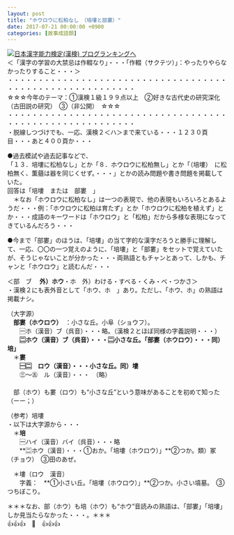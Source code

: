 ```yaml
---
layout: post
title: "ホウロウに松柏なし　（培塿と部婁）"
date: 2017-07-21 00:00:00 +0900
categories: [故事成語類]
---
```


[![](/syuusyuu9701/assets/images/ホウロウに松柏なし-（培塿と部婁）-br_c_3028_1.gif)](http://blog.with2.net/link.php?1659096:3028 "日本漢字能力検定(漢検) ブログランキングへ")[日本漢字能力検定(漢検) ブログランキングへ](http://blog.with2.net/link.php?1659096:3028)  
＜「漢字の学習の大禁忌は作輟なり」・・・「作輟（サクテツ）」：やったりやらなかったりすること・・・＞  
・・・・・・・・・・・・・・・・・・・・・・・・・・・・・・・・・・・・・・・・・・・・・・・・・・・・・・・・・  
☆☆☆今年のテーマ：①漢検１級１９９点以上　②好きな古代史の研究深化（古田説の研究）　③（非公開）　☆☆☆　　  
・・・・・・・・・・・・・・・・・・・・・・・・・・・・・・・・・・・・・・・・・・・・・・・・・・・・・・・・・  
・脱線しつづけでも、一応、漢検２＜ハ＞まで来ている・・・１２３０頁目・・・あと４００頁か・・・  
  
●過去模試や過去記事などで、  
「１３．培塿に松柏なし」とか「８．ホウロウに松柏無し」とか「（培塿）　に松柏無く、薫蕕は器を同じくせず。・・・」とかの読み問題や書き問題を掲載していた。  
回答は「培塿　または　部婁　」  
　＊なお「ホウロウに松柏なし」は一つの表現で、他の表現もいろいろとあるようだ・・・例：「ホウロウに松柏は育たず」とか「ホウロウに松柏を植えず」とか・・・成語のキーワードは「ホウロウ」と「松柏」だから多様な表現になってきているんだろう・・・  
  
●今まで「部婁」のほうは、「培塿」の当て字的な漢字だろうと勝手に理解して、一応、〇〇の一つ覚えのように、「培塿」と「部婁」をセットで覚えていたが、そうじゃないことが分かった・・・両熟語ともチャンとあって、しかも、チャンと「ホウロウ」と読むんだ・・・  
  
＜部　ブ　 **外）ホウ**・ホ　外）わける・すべる・くみ・べ・つかさ＞  
・漢検２にも表外音として「ホウ、ホ　」あり。ただし、「ホウ、ホ」の熟語は掲載ナシ。  
  
（大字源）  
　**部婁（ホウロウ）**　：小さな丘。小阜（ショウフ）。  
　　🈩ホ（漢音）ブ（呉音）・・・略。（漢検２とほぼ同様の字義説明・・・）  
　　**🈔ホウ（漢音）**ブ（呉音）・・・**🈔小さな丘。「部婁（ホウロウ）・・・同）培」**　　  
　＊**婁**  
　　**🈩🈔　ロウ（漢音）・・・小さな丘。同）塿**  
　　㊂～㊄　ル（漢音）・・・　（略）  
　　  
　部（ホウ）も婁（ロウ）も“小さな丘”という意味があることを初めて知った（ーー；）  
  
（参考）培塿  
・以下は大字源から・・・  
　＊**培**  
　　🈩ハイ（漢音）バイ（呉音）・・・略  
　　**🈔ホウ（漢音）・・・①おか。「培塿（ホウロウ）」**②つか。類）冢（チョウ）　③田のあぜ。  
  
　＊塿（ロウ　漢音）  
　　字義：　**①小さい丘。「培塿（ホウロウ）」**②つか。小さい墳墓。　③つちぼこり。  
  
  
＊＊＊なお、部（ホウ）も培（ホウ）も“ホウ”音読みの熟語は、「部婁」「培塿」しか見当たらなかった・・・。＊＊＊  
👍👍👍　🐔　👍👍👍  
